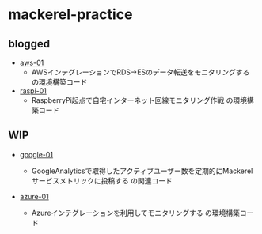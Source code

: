 # mackerel-practice

## blogged

- [aws-01](aws-01)
    - AWSインテグレーションでRDS->ESのデータ転送をモニタリングする の環境構築コード
- [raspi-01](raspi-01)
    - RaspberryPi起点で自宅インターネット回線モニタリング作戦 の環境構築コード

## WIP
- [google-01](google-01)
    -  GoogleAnalyticsで取得したアクティブユーザー数を定期的にMackerelサービスメトリックに投稿する の関連コード

- [azure-01](azure-01)
    - Azureインテグレーションを利用してモニタリングする の環境構築コード
